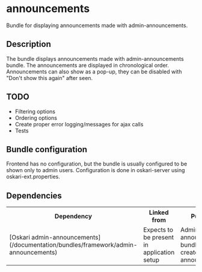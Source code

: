 # announcements

Bundle for displaying announcements made with admin-announcements.

## Description

The bundle displays announcements made with admin-announcements bundle. The announcements are displayed in chronological order. Announcements can also show as a pop-up, they can be disabled with "Don't show this again" after seen.

## TODO

* Filtering options
* Ordering options
* Create proper error logging/messages for ajax calls
* Tests

## Bundle configuration

Frontend has no configuration, but the bundle is usually configured to be shown only to admin users. Configuration is done in oskari-server using oskari-ext.properties.

## Dependencies

<table class="table">
  <tr>
    <th> Dependency </th><th> Linked from </th><th> Purpose </th>
  </tr>
  <tr>
    <td> [Oskari admin-announcements](/documentation/bundles/framework/admin-announcements) </td>
    <td> Expects to be present in application setup </td>
    <td> Admin-announcements bundle to create the announcements</td>
  </tr>
</table>
